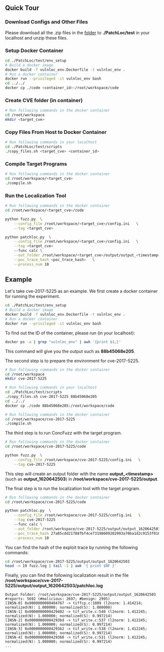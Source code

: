 ## Quick Tour

### Download Configs and Other Files
Please download all the .zip files in the [folder](https://drive.google.com/drive/folders/1B5dKaMfqN_mJSaYIIkeScdvZb9P6_tQh?usp=sharing)
to **./PatchLoc/test** in your localhost and unzip these files.

### Setup Docker Container

```bash
cd ./PatchLoc/test/env_setup
# Build a docker image
docker build -f vulnloc_env.Dockerfile -t vulnloc_env .
# Run a docker container
docker run --privileged -it vulnloc_env bash
cd ../../
docker cp ./code <container_id>:/root/workspace/code
```

### Create CVE folder (in container)

```bash
# Run following commands in the docker container
cd /root/workspace
mkdir <target_cve>
```

### Copy Files From Host to Docker Container

```bash
# Run following commands in your localhost
cd ./PatchLoc/test/scripts
./copy_files.sh <target_cve> <container_id>
```

### Compile Target Programs

```bash
# Run following commands in the docker container
cd /root/workspace/<target_cve>
./compile.sh
```

### Run the Localization Tool

```bash
# Run following commands in the docker container
cd /root/workspace/<target_cve>/code

python fuzz.py  \
    --config_file /root/workspace/<target_cve>/config.ini   \
    --tag <target_cve>

python patchloc.py  \
    --config_file /root/workspace/<target_cve>/config.ini   \
    --tag <target_cve>  
    --func calc \
    --out_folder /root/workspace/<target_cve>/output/output_<timestamp> \
    --poc_trace_hash <poc_trace_hash>   \
    --process_num 10
```

## Example
Let's take cve-2017-5225 as an example. We first create a docker container for running the experiment.
```bash
cd ./PatchLoc/test/env_setup
# Build a docker image
docker build -f vulnloc_env.Dockerfile -t vulnloc_env .
# Run a docker container
docker run --privileged -it vulnloc_env bash
```
To find out the ID of the container, please run (in your localhost):
```bash
docker ps -a | grep "vulnloc_env" | awk '{print $1;}'
```
This command will give you the output such as **88b45068e205**.

The second step is to prepare the environment for cve-2017-5225.
```bash
# Run following commands in the docker container
cd /root/workspace
mkdir cve-2017-5225
```
```bash
# Run following commands in your localhost
cd ./PatchLoc/test/scripts
./copy_files.sh cve-2017-5225 88b45068e205
cd ../../
docker cp ./code 88b45068e205:/root/workspace/code
```
```bash
# Run following commands in the docker container
cd /root/workspace/cve-2017-5225
./compile.sh
```
The third step is to run ConcFuzz with the target program.
```bash
# Run following commands in the docker container
cd /root/workspace/cve-2017-5225/code

python fuzz.py  \
    --config_file /root/workspace/cve-2017-5225/config.ini   \
    --tag cve-2017-5225
```
This step will create an output folder with the name **output_\<timestamp\>** (such as **output_1620642503**) in **/root/workspace/cve-2017-5225/output**. 

The final step is to run the localization tool with the target program.
```bash
# Run following commands in the docker container
cd /root/workspace/cve-2017-5225/code

python patchloc.py  \
    --config_file /root/workspace/cve-2017-5225/config.ini   \
    --tag cve-2017-5225
    --func calc \
    --out_folder /root/workspace/cve-2017-5225/output/output_1620642503 \
    --poc_trace_hash 27a85cdd21788fbf4ce73198609202993a70ba1d2c9153f018e33c88dea4ffef   \
    --process_num 10
```
You can find the hash of the exploit trace by running the following commands:
```bash
cd /root/workspace/cve-2017-5225/output/output_1620642503
head -n 19 fuzz.log | tail -1 | awk '{ print $NF }'
```
Finally, you can find the following localization result in the file **/root/workspace/cve-2017-5225/output/output_1620642503/patchloc.log**
```
Output Folder: /root/workspace/cve-2017-5225/output/output_1620642503
#reports: 5692 (#malicious: 2697; #benign: 2995)
[INSN-0] 0x0000000000404767 -> tiffcp.c:1089 (l2norm: 1.414214; normalized(N): 1.000000; normalized(S): 1.000000)
[INSN-1] 0x0000000000429402 -> tif_write.c:540 (l2norm: 1.412245; normalized(N): 1.000000; normalized(S): 0.997214)
[INSN-2] 0x00000000004293bd -> tif_write.c:537 (l2norm: 1.412245; normalized(N): 1.000000; normalized(S): 0.997214)
[INSN-3] 0x00000000004293b2 -> tif_write.c:538 (l2norm: 1.412245; normalized(N): 1.000000; normalized(S): 0.997214)
[INSN-4] 0x0000000000429360 -> tif_write.c:531 (l2norm: 1.412245; normalized(N): 1.000000; normalized(S): 0.997214)
...
```
